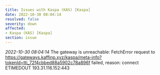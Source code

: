 ```yaml
---
title: Issues with Kaspa (KAS) [Kaspa]
date: 2022-10-30 08:04:14
resolved: false
severity: down
affected:
- Kaspa (KAS) [Kaspa]
section: issue
---
```


*2022-10-30 08:04:14* The gateway is unreachable: FetchError request to https://gateways.kaffinp.xyz/kaspa/meta-info?tokenId=tti_72f4cbbed88a5902c78a896f failed, reason: connect ETIMEDOUT 193.31.116.152:443
